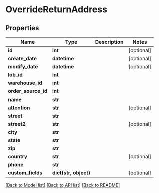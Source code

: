 # OverrideReturnAddress

## Properties
Name | Type | Description | Notes
------------ | ------------- | ------------- | -------------
**id** | **int** |  | [optional] 
**create_date** | **datetime** |  | [optional] 
**modify_date** | **datetime** |  | [optional] 
**lob_id** | **int** |  | 
**warehouse_id** | **int** |  | 
**order_source_id** | **int** |  | 
**name** | **str** |  | 
**attention** | **str** |  | [optional] 
**street** | **str** |  | 
**street2** | **str** |  | [optional] 
**city** | **str** |  | 
**state** | **str** |  | 
**zip** | **str** |  | 
**country** | **str** |  | [optional] 
**phone** | **str** |  | 
**custom_fields** | **dict(str, object)** |  | [optional] 

[[Back to Model list]](../README.md#documentation-for-models) [[Back to API list]](../README.md#documentation-for-api-endpoints) [[Back to README]](../README.md)


